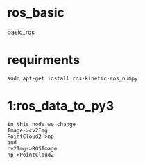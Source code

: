 # ros_basic
basic_ros

# requirments
```
sudo apt-get install ros-kinetic-ros_numpy
```
# 1:ros_data_to_py3
```
in this node,we change
Image->cv2Img
PointCloud2->np
and
cv2Img->ROSImage
np->PointCloud2
```
